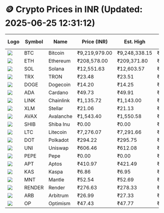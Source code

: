 # 🪙 Crypto Prices in INR (Updated: 2025-06-25 12:31:12)

| Logo | Symbol | Name       | Price (INR) | Est. High | Est. Low | Gross Profit | Fees | Net Profit | ROI % |
|------|--------|------------|-------------|-----------|----------|---------------|------|-------------|--------|
| ![](https://coin-images.coingecko.com/coins/images/1/large/bitcoin.png?1696501400) | BTC    | Bitcoin    | ₹9,219,979.00 | ₹9,248,338.15 | ₹9,191,619.85 | ₹617.07 | ₹200.00 | ₹417.07 | 0.42% |
| ![](https://coin-images.coingecko.com/coins/images/279/large/ethereum.png?1696501628) | ETH    | Ethereum   | ₹208,578.00 | ₹209,371.80 | ₹207,784.20 | ₹764.06 | ₹200.00 | ₹564.06 | 0.56% |
| ![](https://coin-images.coingecko.com/coins/images/4128/large/solana.png?1718769756) | SOL    | Solana     | ₹12,551.63 | ₹12,603.57 | ₹12,499.69 | ₹831.12 | ₹200.00 | ₹631.12 | 0.63% |
| ![](https://coin-images.coingecko.com/coins/images/1094/large/tron-logo.png?1696502193) | TRX    | TRON       | ₹23.48 | ₹23.51 | ₹23.45 | ₹243.05 | ₹200.00 | ₹43.05 | 0.04% |
| ![](https://coin-images.coingecko.com/coins/images/5/large/dogecoin.png?1696501409) | DOGE   | Dogecoin   | ₹14.20 | ₹14.25 | ₹14.15 | ₹763.47 | ₹200.00 | ₹563.47 | 0.56% |
| ![](https://coin-images.coingecko.com/coins/images/975/large/cardano.png?1696502090) | ADA    | Cardano    | ₹49.73 | ₹49.91 | ₹49.55 | ₹732.62 | ₹200.00 | ₹532.62 | 0.53% |
| ![](https://coin-images.coingecko.com/coins/images/877/large/chainlink-new-logo.png?1696502009) | LINK   | Chainlink  | ₹1,135.72 | ₹1,143.00 | ₹1,128.44 | ₹1,290.46 | ₹200.00 | ₹1,090.46 | 1.09% |
| ![](https://coin-images.coingecko.com/coins/images/100/large/fmpFRHHQ_400x400.jpg?1735231350) | XLM    | Stellar    | ₹21.06 | ₹21.13 | ₹20.99 | ₹700.45 | ₹200.00 | ₹500.45 | 0.50% |
| ![](https://coin-images.coingecko.com/coins/images/12559/large/Avalanche_Circle_RedWhite_Trans.png?1696512369) | AVAX   | Avalanche  | ₹1,543.40 | ₹1,550.58 | ₹1,536.22 | ₹935.22 | ₹200.00 | ₹735.22 | 0.74% |
| ![](https://coin-images.coingecko.com/coins/images/11939/large/shiba.png?1696511800) | SHIB   | Shiba Inu  | ₹0.00 | ₹0.00 | ₹0.00 | ₹583.99 | ₹200.00 | ₹383.99 | 0.38% |
| ![](https://coin-images.coingecko.com/coins/images/2/large/litecoin.png?1696501400) | LTC    | Litecoin   | ₹7,276.07 | ₹7,291.66 | ₹7,260.48 | ₹429.48 | ₹200.00 | ₹229.48 | 0.23% |
| ![](https://coin-images.coingecko.com/coins/images/12171/large/polkadot.png?1696512008) | DOT    | Polkadot   | ₹294.22 | ₹295.75 | ₹292.69 | ₹1,048.57 | ₹200.00 | ₹848.57 | 0.85% |
| ![](https://coin-images.coingecko.com/coins/images/12504/large/uniswap-logo.png?1720676669) | UNI    | Uniswap    | ₹606.46 | ₹612.08 | ₹600.84 | ₹1,871.89 | ₹200.00 | ₹1,671.89 | 1.67% |
| ![](https://coin-images.coingecko.com/coins/images/29850/large/pepe-token.jpeg?1696528776) | PEPE   | Pepe       | ₹0.00 | ₹0.00 | ₹0.00 | ₹1,039.58 | ₹200.00 | ₹839.58 | 0.84% |
| ![](https://coin-images.coingecko.com/coins/images/26455/large/aptos_round.png?1696525528) | APT    | Aptos      | ₹410.97 | ₹421.49 | ₹400.45 | ₹5,255.37 | ₹200.00 | ₹5,055.37 | 5.06% |
| ![](https://coin-images.coingecko.com/coins/images/25751/large/kaspa-icon-exchanges.png?1696524837) | KAS    | Kaspa      | ₹6.86 | ₹6.95 | ₹6.77 | ₹2,703.70 | ₹200.00 | ₹2,503.70 | 2.50% |
| ![](https://coin-images.coingecko.com/coins/images/30980/large/Mantle-Logo-mark.png?1739213200) | MNT    | Mantle     | ₹52.54 | ₹52.69 | ₹52.39 | ₹584.11 | ₹200.00 | ₹384.11 | 0.38% |
| ![](https://coin-images.coingecko.com/coins/images/11636/large/rndr.png?1696511529) | RENDER | Render     | ₹276.63 | ₹278.33 | ₹274.93 | ₹1,236.31 | ₹200.00 | ₹1,036.31 | 1.04% |
| ![](https://coin-images.coingecko.com/coins/images/16547/large/arb.jpg?1721358242) | ARB    | Arbitrum   | ₹26.99 | ₹27.33 | ₹26.65 | ₹2,532.60 | ₹200.00 | ₹2,332.60 | 2.33% |
| ![](https://coin-images.coingecko.com/coins/images/25244/large/Optimism.png?1696524385) | OP     | Optimism   | ₹47.43 | ₹47.77 | ₹47.09 | ₹1,452.60 | ₹200.00 | ₹1,252.60 | 1.25% |
